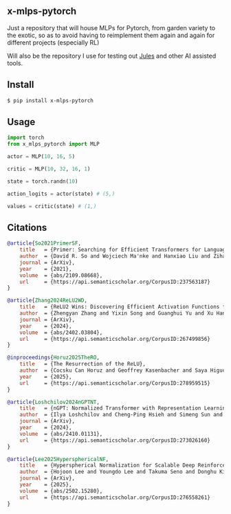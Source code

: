 ## x-mlps-pytorch

Just a repository that will house MLPs for Pytorch, from garden variety to the exotic, so as to avoid having to reimplement them again and again for different projects (especially RL)

Will also be the repository I use for testing out [Jules](https://jules.google.com/) and other AI assisted tools.


## Install

```bash
$ pip install x-mlps-pytorch
```

## Usage

```python
import torch
from x_mlps_pytorch import MLP

actor = MLP(10, 16, 5)

critic = MLP(10, 32, 16, 1)

state = torch.randn(10)

action_logits = actor(state) # (5,)

values = critic(state) # (1,)
```

## Citations

```bibtex
@article{So2021PrimerSF,
    title   = {Primer: Searching for Efficient Transformers for Language Modeling},
    author  = {David R. So and Wojciech Ma'nke and Hanxiao Liu and Zihang Dai and Noam M. Shazeer and Quoc V. Le},
    journal = {ArXiv},
    year    = {2021},
    volume  = {abs/2109.08668},
    url     = {https://api.semanticscholar.org/CorpusID:237563187}
}
```

```bibtex
@article{Zhang2024ReLU2WD,
    title   = {ReLU2 Wins: Discovering Efficient Activation Functions for Sparse LLMs},
    author  = {Zhengyan Zhang and Yixin Song and Guanghui Yu and Xu Han and Yankai Lin and Chaojun Xiao and Chenyang Song and Zhiyuan Liu and Zeyu Mi and Maosong Sun},
    journal = {ArXiv},
    year    = {2024},
    volume  = {abs/2402.03804},
    url     = {https://api.semanticscholar.org/CorpusID:267499856}
}
```

```bibtex
@inproceedings{Horuz2025TheRO,
    title   = {The Resurrection of the ReLU},
    author  = {Cocsku Can Horuz and Geoffrey Kasenbacher and Saya Higuchi and Sebastian Kairat and Jendrik Stoltz and Moritz Pesl and Bernhard A. Moser and Christoph Linse and Thomas Martinetz and Sebastian Otte},
    year    = {2025},
    url     = {https://api.semanticscholar.org/CorpusID:278959515}
}
```

```bibtex
@article{Loshchilov2024nGPTNT,
    title   = {nGPT: Normalized Transformer with Representation Learning on the Hypersphere},
    author  = {Ilya Loshchilov and Cheng-Ping Hsieh and Simeng Sun and Boris Ginsburg},
    journal = {ArXiv},
    year    = {2024},
    volume  = {abs/2410.01131},
    url     = {https://api.semanticscholar.org/CorpusID:273026160}
}
```

```bibtex
@article{Lee2025HypersphericalNF,
    title   = {Hyperspherical Normalization for Scalable Deep Reinforcement Learning},
    author  = {Hojoon Lee and Youngdo Lee and Takuma Seno and Donghu Kim and Peter Stone and Jaegul Choo},
    journal = {ArXiv},
    year    = {2025},
    volume  = {abs/2502.15280},
    url     = {https://api.semanticscholar.org/CorpusID:276558261}
}
```
